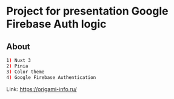 # Project for presentation Google Firebase Auth logic

## About

```bash
1) Nuxt 3
2) Pinia
3) Color theme
4) Google Firebase Authentication

```
Link: https://origami-info.ru/
